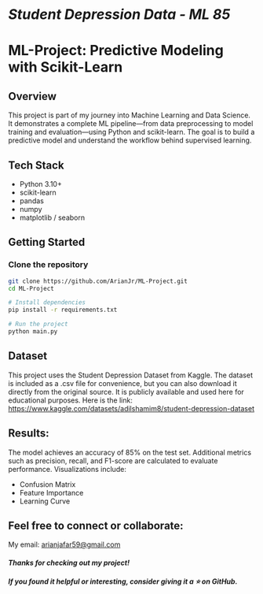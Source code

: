 # *Student Depression Data - ML 85*

# ML-Project: Predictive Modeling with Scikit-Learn

## Overview
This project is part of my journey into Machine Learning and Data Science. It demonstrates a complete ML pipeline—from data preprocessing to model training and evaluation—using Python and scikit-learn. The goal is to build a predictive model and understand the workflow behind supervised learning.

## Tech Stack
- Python 3.10+
- scikit-learn
- pandas
- numpy
- matplotlib / seaborn

##  Getting Started

### Clone the repository
```bash
git clone https://github.com/ArianJr/ML-Project.git
cd ML-Project

# Install dependencies
pip install -r requirements.txt

# Run the project
python main.py
```
## Dataset
This project uses the Student Depression Dataset from Kaggle.
The dataset is included as a .csv file for convenience, but you can also download it directly from the original source.
It is publicly available and used here for educational purposes.
Here is the link: https://www.kaggle.com/datasets/adilshamim8/student-depression-dataset

## Results:
The model achieves an accuracy of 85% on the test set.
Additional metrics such as precision, recall, and F1-score are calculated to evaluate performance.
Visualizations include:
- Confusion Matrix
- Feature Importance
- Learning Curve

## Feel free to connect or collaborate:
My email: arianjafar59@gmail.com


#### *Thanks for checking out my project!*
#### *If you found it helpful or interesting, consider giving it a ⭐ on GitHub.*
